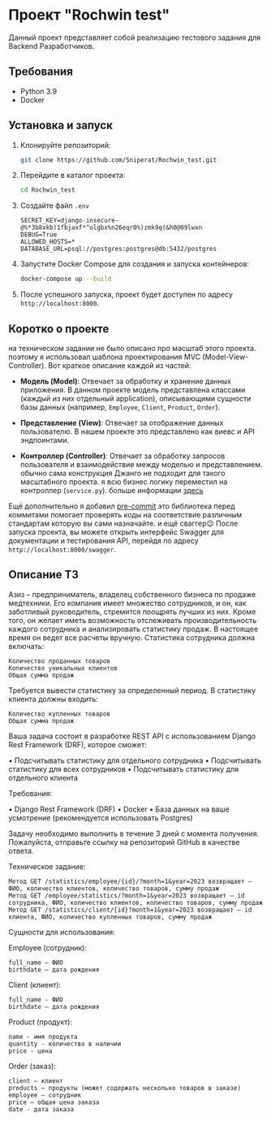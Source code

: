 # Проект "Rochwin test"

Данный проект представляет собой реализацию тестового задания для Backend Разработчиков.

## Требования

- Python 3.9
- Docker

## Установка и запуск

1. Клонируйте репозиторий:

    ```bash
    git clone https://github.com/Sniperat/Rochwin_test.git
    ```

2. Перейдите в каталог проекта:

    ```bash
    cd Rochwin_test
    ```
3. Создайте файл `.env`
    ```
    SECRET_KEY=django-insecure-@%*3b8xkb)1fbjaxf*^olgbx%n26eqr0%)zmk9q(&h0@09lwxn
    DEBUG=True
    ALLOWED_HOSTS=*
    DATABASE_URL=psql://postgres:postgres@db:5432/postgres
    ```
4. Запустите Docker Compose для создания и запуска контейнеров:

    ```bash
    docker-compose up --build
    ```

5. После успешного запуска, проект будет доступен по адресу `http://localhost:8000`.


## Коротко о проекте

на техническом задании не было описано про масштаб этого проекта. поэтому я использовал шаблона проектирования MVC (Model-View-Controller). Вот краткое описание каждой из частей:

- **Модель (Model)**: Отвечает за обработку и хранение данных приложения. В данном проекте модель представлена классами (каждый из них отдельный аpplication), описывающими сущности базы данных (например, `Employee`, `Client`, `Product`, `Order`).

- **Представление (View)**: Отвечает за отображение данных пользователю. В нашем проекте это представлено как виевс и API эндпоинтами.

- **Контроллер (Controller)**: Отвечает за обработку запросов пользователя и взаимодействие между моделью и представлением. обычно сама конструкция Джанго не подходит для такого масштабного проекта. я всю бизнес логику переместил на контроллер (`service.py`). больше информации [здесь](https://habr.com/ru/companies/vivid_money/articles/544856/)


Ещё дополнительно я добавил [pre-commit](https://pre-commit.com/) это библиотека перед коммитами помогает проверять коды на соответствие различным стандартам которую вы сами назначайте.
и ещё сваггер😉 После запуска проекта, вы можете открыть интерфейс Swagger для документации и тестирования API, перейдя по адресу `http://localhost:8000/swagger`.

## Описание ТЗ

Азиз – предприниматель, владелец собственного бизнеса по продаже медтехники. Его компания имеет множество сотрудников, и он, как заботливый руководитель, стремится поощрять лучших из них. Кроме того, он желает иметь возможность отслеживать производительность каждого сотрудника и анализировать статистику продаж. В настоящее время он ведет все расчеты вручную. Статистика сотрудника должна включать:

    Количество проданных товаров
    Количество уникальных клиентов
    Общая сумма продаж

Требуется вывести статистику за определенный период. В статистику клиента должны входить:

    Количество купленных товаров
    Общая сумма продаж

Ваша задача состоит в разработке REST API с использованием Django Rest Framework (DRF), которое сможет:

• Подсчитывать статистику для отдельного сотрудника
• Подсчитывать статистику для всех сотрудников
• Подсчитывать статистику для отдельного клиента

Требования:

• Django Rest Framework (DRF)
• Docker
• База данных на ваше усмотрение (рекомендуется использовать Postgres)

Задачу необходимо выполнить в течение 3 дней с момента получения. Пожалуйста, отправьте ссылку на репозиторий GitHub в качестве ответа.

Техническое задание:

    Метод GET /statistics/employee/{id}/?month=1&year=2023 возвращает – ФИО, количество клиентов, количество товаров, сумму продаж
    Метод GET /employee/statistics/?month=1&year=2023 возвращает – id сотрудника, ФИО, количество клиентов, количество товаров, сумму продаж
    Метод GET /statistics/client/{id}?month=1&year=2023 возвращает – id клиента, ФИО, количество купленных товаров, сумму продаж

Сущности для использования:

Employee (сотрудник):

    full_name – ФИО
    birthdate – дата рождения

Client (клиент):

    full_name - ФИО​
    birthdate – дата рождения

Product (продукт):

    name - имя продукта
    quantity - количество в наличии
    price - цена

Order (заказ):

    client – клиент
    products – продукты (может содержать несколько товаров в заказе)
    employee – сотрудник
    price – общая цена заказа
    date - дата заказа
